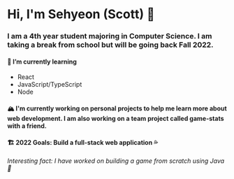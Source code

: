 # Hi, I'm Sehyeon (Scott) 👋

### I am a 4th year student majoring in Computer Science. I am taking a break from school but will be going back Fall 2022.

#### 🌱 I’m currently learning
* React
* JavaScript/TypeScript
* Node

#### 🏔️ I'm currently working on personal projects to help me learn more about web development. I am also working on a team project called game-stats with a friend.

#### 🏗️ 2022 Goals: Build a full-stack web application 💦

###### Interesting fact: I have worked on building a game from scratch using Java 🥵

<!--
**sehyeon97/sehyeon97** is a ✨ _special_ ✨ repository because its `README.md` (this file) appears on your GitHub profile.

Here are some ideas to get you started:

- 🌱 I’m currently learning ...
- 👯 I’m looking to collaborate on ...
- 🤔 I’m looking for help with ...
- 💬 Ask me about ...
- 📫 How to reach me: ...
- 😄 Pronouns: ...
- ⚡ Fun fact: ...
-->
